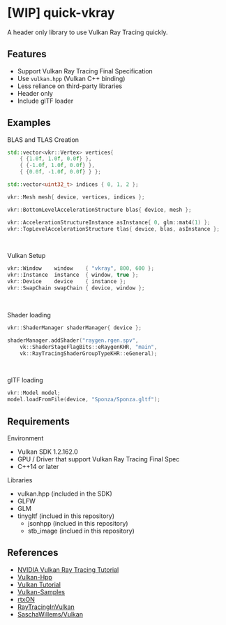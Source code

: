 # [WIP] quick-vkray

A header only library to use Vulkan Ray Tracing quickly.

## Features

-   Support Vulkan Ray Tracing Final Specification
-   Use `vulkan.hpp` (Vulkan C++ binding)
-   Less reliance on third-party libraries
-   Header only
-   Include glTF loader

## Examples

BLAS and TLAS Creation

```cpp
std::vector<vkr::Vertex> vertices{
    { {1.0f, 1.0f, 0.0f} },
    { {-1.0f, 1.0f, 0.0f} },
    { {0.0f, -1.0f, 0.0f} } };

std::vector<uint32_t> indices { 0, 1, 2 };

vkr::Mesh mesh{ device, vertices, indices };

vkr::BottomLevelAccelerationStructure blas{ device, mesh };

vkr::AccelerationStructureInstance asInstance{ 0, glm::mat4(1) };
vkr::TopLevelAccelerationStructure tlas{ device, blas, asInstance };
```

<br>

Vulkan Setup

```cpp
vkr::Window    window    { "vkray", 800, 600 };
vkr::Instance  instance  { window, true };
vkr::Device    device    { instance };
vkr::SwapChain swapChain { device, window };
```

<br>

Shader loading

```cpp
vkr::ShaderManager shaderManager{ device };

shaderManager.addShader("raygen.rgen.spv",
    vk::ShaderStageFlagBits::eRaygenKHR, "main",
    vk::RayTracingShaderGroupTypeKHR::eGeneral);
```

<br>

glTF loading

```cpp
vkr::Model model;
model.loadFromFile(device, "Sponza/Sponza.gltf");
```

## Requirements

Environment

-   Vulkan SDK 1.2.162.0
-   GPU / Driver that support Vulkan Ray Tracing Final Spec
-   C++14 or later

Libraries

-   vulkan.hpp (included in the SDK)
-   GLFW
-   GLM
-   tinygltf (inclued in this repository)
    -   jsonhpp (inclued in this repository)
    -   stb_image (inclued in this repository)

## References

-   [NVIDIA Vulkan Ray Tracing Tutorial](https://nvpro-samples.github.io/vk_raytracing_tutorial_KHR/)
-   [Vulkan-Hpp](https://github.com/KhronosGroup/Vulkan-Hpp)
-   [Vulkan Tutorial](https://vulkan-tutorial.com/)
-   [Vulkan-Samples](https://github.com/KhronosGroup/Vulkan-Samples)
-   [rtxON](https://github.com/iOrange/rtxON)
-   [RayTracingInVulkan](https://github.com/GPSnoopy/RayTracingInVulkan)
-   [SaschaWillems/Vulkan](https://github.com/SaschaWillems/Vulkan)
